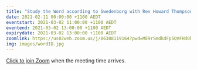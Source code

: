 ```yaml
---
title: "Study the Word according to Swedenborg with Rev Howard Thompson"
date: 2021-02-11 00:00:00 +1100 AEDT
eventstart: 2021-03-02 11:00:00 +1100 AEDT
eventend: 2021-03-02 13:00:00 +1100 AEDT
expirydate: 2021-03-02 13:00:00 +1100 AEDT
zoomlink: https://us02web.zoom.us/j/86388119164?pwd=ME9rSmdkdFp5QVFHd0hIbDZmNXhRQT09
img: images/wordID.jpg
---
```

[Click to join Zoom](https://us02web.zoom.us/j/86388119164?pwd=ME9rSmdkdFp5QVFHd0hIbDZmNXhRQT09) when the meeting time arrives.